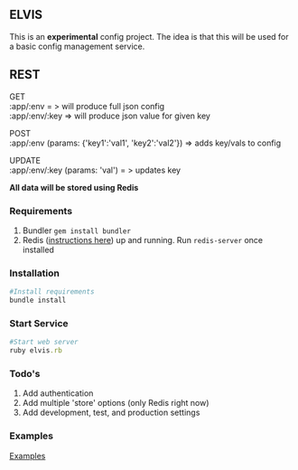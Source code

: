 ## ELVIS
This is an **experimental** config project.  The idea is that this will
be used for a basic config management service.

REST
---

GET<br />
:app/:env = > will produce full json config<br />
:app/:env/:key => will produce json value for given key

POST<br />
:app/:env (params: {'key1':'val1', 'key2':'val2'}) => adds key/vals to
config

UPDATE<br />
:app/:env/:key (params: 'val') = > updates key

**All data will be stored using Redis**

### Requirements
1. Bundler `gem install bundler`
2. Redis ([instructions here](http://redis.io/topics/quickstart)) up and running. Run `redis-server` once installed

### Installation
```ruby
#Install requirements
bundle install
```

### Start Service
```ruby
#Start web server
ruby elvis.rb
```

### Todo's
1. Add authentication
2. Add multiple 'store' options (only Redis right now)
3. Add development, test, and production settings

### Examples
[Examples](https://github.com/nateleavitt/elvis/blob/master/examples.md)
